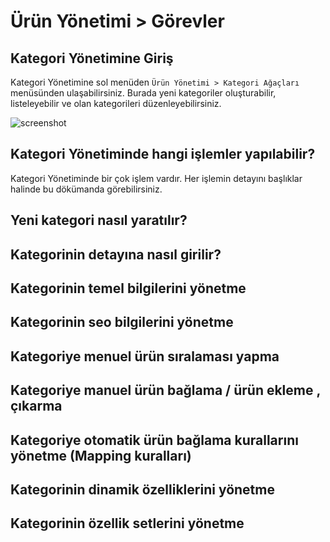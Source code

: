 # Ürün Yönetimi > Görevler

## Kategori Yönetimine Giriş

Kategori Yönetimine  sol menüden  `Ürün Yönetimi > Kategori Ağaçları` menüsünden ulaşabilirsiniz. Burada yeni kategoriler oluşturabilir, listeleyebilir ve olan kategorileri düzenleyebilirsiniz.

![screenshot](../../../m/hub/pim/jobs.png)

## Kategori Yönetiminde hangi işlemler yapılabilir?
Kategori Yönetiminde bir çok işlem vardır. Her işlemin detayını başlıklar halinde bu dökümanda görebilirsiniz. 
## Yeni kategori nasıl yaratılır?
## Kategorinin detayına nasıl girilir?
## Kategorinin temel bilgilerini yönetme
## Kategorinin seo bilgilerini yönetme
## Kategoriye menuel ürün sıralaması yapma
## Kategoriye manuel ürün bağlama / ürün ekleme , çıkarma
## Kategoriye otomatik ürün bağlama kurallarını yönetme (Mapping kuralları)
## Kategorinin dinamik özelliklerini yönetme
## Kategorinin özellik setlerini yönetme
